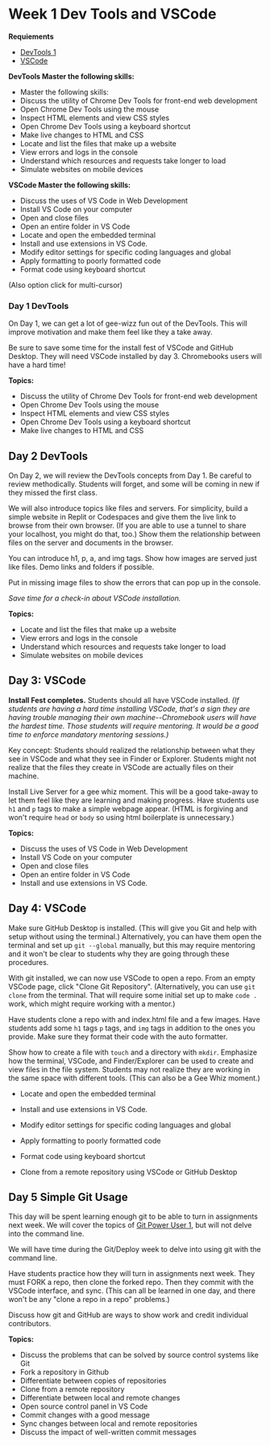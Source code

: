 # Week 1 Dev Tools and VSCode

**Requiements** 

* [DevTools 1](https://lib.opencomplib.org/software-development/tools/chrome1.html)
* [VSCode](https://lib.opencomplib.org/software-development/tools/vscode.html)

**DevTools Master the following skills:**
* Master the following skills:
* Discuss the utility of Chrome Dev Tools for front-end web development
* Open Chrome Dev Tools using the mouse
* Inspect HTML elements and view CSS styles
* Open Chrome Dev Tools using a keyboard shortcut
* Make live changes to HTML and CSS
* Locate and list the files that make up a website
* View errors and logs in the console
* Understand which resources and requests take longer to load
* Simulate websites on mobile devices


**VSCode Master the following skills:**

* Discuss the uses of VS Code in Web Development
* Install VS Code on your computer
* Open and close files
* Open an entire folder in VS Code
* Locate and open the embedded terminal
* Install and use extensions in VS Code.
* Modify editor settings for specific coding languages and global
* Apply formatting to poorly formatted code
* Format code using keyboard shortcut

(Also option click for multi-cursor)

### Day 1 DevTools

On Day 1, we can get a lot of gee-wizz fun out of the DevTools. This will improve motivation and make them feel like they a take away.

Be sure to save some time for the install fest of VSCode and GitHub Desktop. They will need VSCode installed by day 3. Chromebooks users will have a hard time!

**Topics:**

* Discuss the utility of Chrome Dev Tools for front-end web development
* Open Chrome Dev Tools using the mouse
* Inspect HTML elements and view CSS styles
* Open Chrome Dev Tools using a keyboard shortcut
* Make live changes to HTML and CSS

## Day 2 DevTools

On Day 2, we will review the DevTools concepts from Day 1. Be careful to review methodically. Students will forget, and some will be coming in new if they missed the first class.

We will also introduce topics like files and servers. For simplicity, build a simple website in Replit or Codespaces and give them the live link to browse from their own browser. (If you are able to use a tunnel to share your localhost, you might do that, too.) Show them the relationship between files on the server and documents in the browser.

You can introduce h1, p, a, and img tags. Show how images are served just like files. Demo links and folders if possible.

Put in missing image files to show the errors that can pop up in the console.

*Save time for a check-in about VSCode installation.*

**Topics:**

* Locate and list the files that make up a website
* View errors and logs in the console
* Understand which resources and requests take longer to load
* Simulate websites on mobile devices

## Day 3: VSCode

**Install Fest completes.** Students should all have VSCode installed. *(If students are having a hard time installing VSCode, that's a sign they are having trouble managing their own machine--Chromebook users will have the hardest time. Those students will require mentoring. It would be a good time to enforce mandatory mentoring sessions.)*

Key concept: Students should realized the relationship between what they see in VSCode and what they see in Finder or Explorer. Students might not realize that the files they create in VSCode are actually files on their machine.

Install Live Server for a gee whiz moment. This will be a good take-away to let them feel like they are learning and making progress. Have students use `h1` and `p` tags to make a simple webpage appear. (HTML is forgiving and won't require `head` or `body` so using html boilerplate is unnecessary.)

**Topics:**

* Discuss the uses of VS Code in Web Development
* Install VS Code on your computer
* Open and close files
* Open an entire folder in VS Code
* Install and use extensions in VS Code.

## Day 4: VSCode

Make sure GitHub Desktop is installed. (This will give you Git and help with setup without using the terminal.) Alternatively, you can have them open the terminal and set up `git --global` manually, but this may require mentoring and it won't be clear to students why they are going through these procedures.

With git installed, we can now use VSCode to open a repo. From an empty VSCode page, click "Clone Git Repository". (Alternatively, you can use `git clone` from the terminal. That will require some initial set up to make `code .` work, which might require working with a mentor.)

Have students clone a repo with and index.html file and a few images. Have students add some `h1` tags `p` tags, and `img` tags in addition to the ones you provide. Make sure they format their code with the auto formatter.

Show how to create a file with `touch` and a directory with `mkdir`. Emphasize how the terminal, VSCode, and Finder/Explorer can be used to create and view files in the file system. Students may not realize they are working in the same space with different tools. (This can also be a Gee Whiz moment.)

* Locate and open the embedded terminal
* Install and use extensions in VS Code.
* Modify editor settings for specific coding languages and global
* Apply formatting to poorly formatted code
* Format code using keyboard shortcut

* Clone from a remote repository using VSCode or GitHub Desktop

## Day 5 Simple Git Usage

This day will be spent learning enough git to be able to turn in assignments next week. We will cover the topics of [Git Power User 1](https://lib.opencomplib.org/software-development/tools/git1.html), but will not delve into the command line.

We will have time during the Git/Deploy week to delve into using git with the command line.

Have students practice how they will turn in assignments next week. They must FORK a repo, then clone the forked repo. Then they commit with the VSCode interface, and sync. (This can all be learned in one day, and there won't be any "clone a repo in a repo" problems.)

Discuss how git and GitHub are ways to show work and credit individual contributors.

**Topics:**

* Discuss the problems that can be solved by source control systems like Git
* Fork a repository in Github
* Differentiate between copies of repositories
* Clone from a remote repository
* Differentiate between local and remote changes
* Open source control panel in VS Code
* Commit changes with a good message
* Sync changes between local and remote repositories
* Discuss the impact of well-written commit messages
